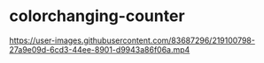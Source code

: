 # colorchanging-counter

https://user-images.githubusercontent.com/83687296/219100798-27a9e09d-6cd3-44ee-8901-d9943a86f06a.mp4

